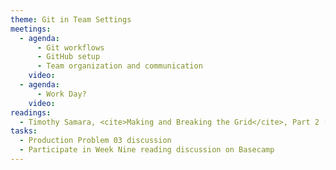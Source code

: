 ```yaml
---
theme: Git in Team Settings
meetings:
  - agenda:
      - Git workflows
      - GitHub setup
      - Team organization and communication
    video:
  - agenda:
      - Work Day?
    video:
readings:
  - Timothy Samara, <cite>Making and Breaking the Grid</cite>, Part 2 (pp. 124–233)
tasks:
  - Production Problem 03 discussion
  - Participate in Week Nine reading discussion on Basecamp
---
```

